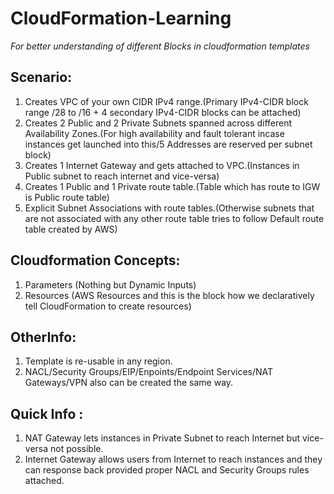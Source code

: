 # CloudFormation-Learning
_For better understanding of different Blocks in cloudformation templates_


## Scenario:
1. Creates VPC of your own CIDR IPv4 range.(Primary IPv4-CIDR block range /28 to /16 + 4 secondary IPv4-CIDR blocks can be attached)
2. Creates 2 Public and 2 Private Subnets spanned across different Availability Zones.(For high availability and fault tolerant incase instances get launched into this/5 Addresses are reserved per subnet block)
3. Creates 1 Internet Gateway and gets attached to VPC.(Instances in Public subnet to reach internet and vice-versa)
4. Creates 1 Public and 1 Private route table.(Table which has route to IGW is Public route table)
5. Explicit Subnet Associations with route tables.(Otherwise subnets that are not associated with any other route table tries to follow Default route table created by AWS)

## Cloudformation Concepts:
1. Parameters (Nothing but Dynamic Inputs)
2. Resources  (AWS Resources and this is the block how we declaratively tell CloudFormation to create resources)

## OtherInfo:
1. Template is re-usable in any region.
2. NACL/Security Groups/EIP/Enpoints/Endpoint Services/NAT Gateways/VPN also can be created the same way.

## Quick Info :
1. NAT Gateway lets instances in Private Subnet to reach Internet but vice-versa not possible.
2. Internet Gateway allows users from Internet to reach instances and they can response back provided proper NACL and Security Groups rules attached.
